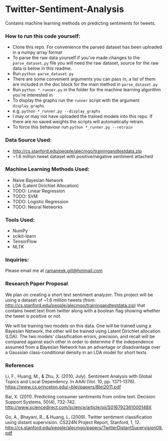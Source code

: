 # Twitter-Sentiment-Analysis
Contains machine learning methods on predicting sentiments for tweets.

### How to run this code yourself:
 - Clone this repo. For convenience the parsed dataset has been uploaded in a
 numpy array format
  - To parse the raw data yourself if you've made changes to the `parse_dataset.py` file you will need the raw dataset, source for the raw data is below in this readme.
  - Run `python parse_dataset.py`
  - There are some convenient arguments you can pass in, a list of them are included in the doc block for the main method in `parse_dataset.py`
 - Run `python *_runner.py` in the folder for the machine learning algorithm
 you're interested in
 - To display the graphs run the `runner` script with the argument `display_graphs`
  - e.g. `python *_runner.py --display_graphs`
 - I may or may not have uploaded the trained models into this repo. If there are no saved weights the scripts will automatically retrain.
  - To force this behaviour run `python *_runner.py --retrain`


### Data Source Used:
- http://cs.stanford.edu/people/alecmgo/trainingandtestdata.zip
 - ~1.6 million tweet dataset with positive/negative sentiment attached

### Machine Learning Methods Used:
 - Naive Bayesian Network
 - LDA (Latent Dirichlet Allocation)
 - TODO: Linear Regression
 - TODO: SVM
 - TODO: Logistic Regression
 - TODO: Neural Networks

### Tools Used:
 - NumPy
 - scikit-learn
 - TensorFlow
 - NLTK

### Inquiries:
Please email me at ramaneek.gill@hotmail.com

### Research Paper Proposal
We plan on creating a short text sentiment analyzer. This project will be using a dataset
of ~1.6 million tweets (from: http://cs.stanford.edu/people/alecmgo/trainingandtestdata.zip)
that contains tweet text from twitter along with a boolean flag showing whether the tweet
is positive or not.

We will be training two models on this data. One will be trained using a Bayesian Network,
the other will be trained using Latent Dirichlet allocation (LDA). The two models'
classification errors, precision, and recall will be compared against each other
in order to determine if the independence assumed from a Bayesian Network has an
advantage or disadvantage over a Gaussian class-conditional density in an LDA model
for short texts.

### References

Li, F., Huang, M., & Zhu, X. (2010, July). Sentiment Analysis with Global Topics and Local Dependency. In AAAI (Vol. 10, pp. 1371-1376).
https://www.cs.princeton.edu/~blei/papers/Blei2011.pdf

Bai, X. (2011). Predicting consumer sentiments from online text. Decision Support Systems, 50(4), 732-742.
http://www.sciencedirect.com/science/article/pii/S016792361000148X

Go, A., Bhayani, R., & Huang, L. (2009). Twitter sentiment classification using distant supervision. CS224N Project Report, Stanford, 1, 12.
http://cs.stanford.edu/people/alecmgo/papers/TwitterDistantSupervision09.pdf
